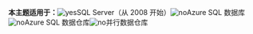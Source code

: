 <Token>**本主题适用于：**![yes](media/yes-icon.png)SQL Server（从 2008 开始）![no](media/no-icon.png)Azure SQL 数据库![no](media/no-icon.png)Azure SQL 数据仓库![no](media/no-icon.png)并行数据仓库</Token>
